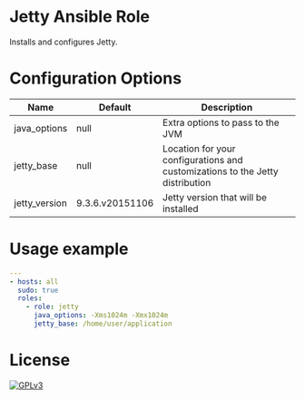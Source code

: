 # Jetty Ansible Role

Installs and configures Jetty.

# Configuration Options

Name          | Default         | Description
--------------|-----------------|------------------------------------------------------------------------------
java_options  | null            | Extra options to pass to the JVM
jetty_base    | null            | Location for your configurations and customizations to the Jetty distribution
jetty_version | 9.3.6.v20151106 | Jetty version that will be installed

# Usage example

```yaml
---
- hosts: all
  sudo: true
  roles:
    - role: jetty
      java_options: -Xms1024m -Xmx1024m
      jetty_base: /home/user/application
```

# License

[![GPLv3](http://www.gnu.org/graphics/gplv3-127x51.png)](http://www.gnu.org/licenses/gpl-3.0.html)
